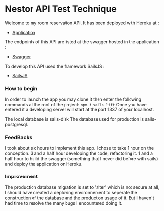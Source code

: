 # Nestor API Test Technique

Welcome to my room reservation API.
It has been deployed with Heroku at :
+ [Application](https://nestorapi.herokuapp.com)

The endpoints of this API are listed at the swagger hosted in the application :
+ [Swagger](https://nestorapi.herokuapp.com/swagger)

To develop this API used the framework SailsJS :
+ [SailsJS](https://sailsjs.com)

### How to begin

In order to launch the app you may clone it then enter the following commands at the root of the project:
`npm i`
`sails lift`
Once you have entered it a developing server will start at the port 1337 of your localhost.

The local database is sails-disk
The database used for production is sails-postgresql.

### FeedBacks

I took about six hours to implement this app.
I chose to take 1 hour on the conception.
3 and a half hour developing the code, refactoring it.
1 and a half hour to huild the swagger (something that I never did before with sails) and deploy the application on Heroku.

### Improvement

The production database migration is set to 'alter' which is not secure at all, I should have created a deploying environnement to seperate the construction of the database and the production usage of it. But I haven't had time to resolve the many bugs I encountered doing it.






